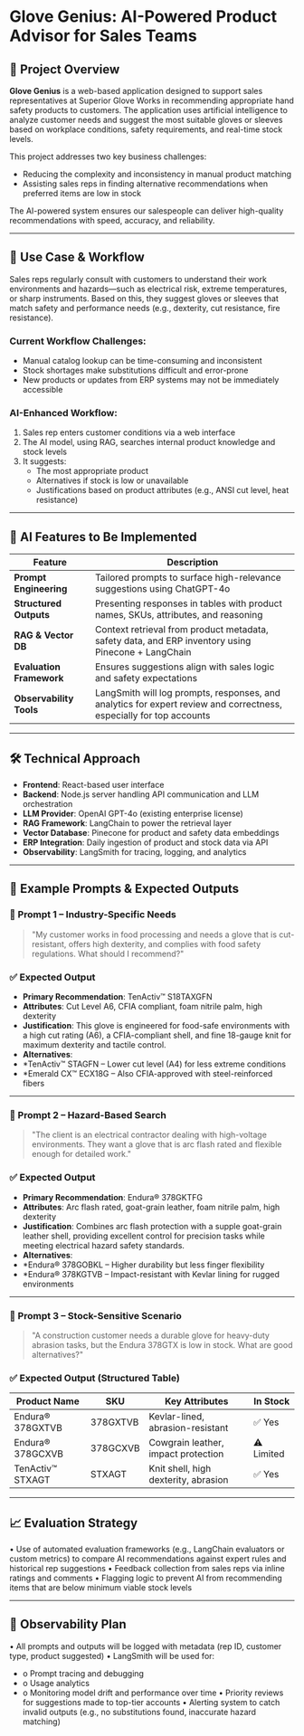 # Glove Genius: AI-Powered Product Advisor for Sales Teams

## 📘 Project Overview

**Glove Genius** is a web-based application designed to support sales representatives at Superior Glove Works in recommending appropriate hand safety products to customers. The application uses artificial intelligence to analyze customer needs and suggest the most suitable gloves or sleeves based on workplace conditions, safety requirements, and real-time stock levels.

This project addresses two key business challenges:
- Reducing the complexity and inconsistency in manual product matching
- Assisting sales reps in finding alternative recommendations when preferred items are low in stock

The AI-powered system ensures our salespeople can deliver high-quality recommendations with speed, accuracy, and reliability.

---

## 🧩 Use Case & Workflow

Sales reps regularly consult with customers to understand their work environments and hazards—such as electrical risk, extreme temperatures, or sharp instruments. Based on this, they suggest gloves or sleeves that match safety and performance needs (e.g., dexterity, cut resistance, fire resistance).

### Current Workflow Challenges:
- Manual catalog lookup can be time-consuming and inconsistent
- Stock shortages make substitutions difficult and error-prone
- New products or updates from ERP systems may not be immediately accessible

### AI-Enhanced Workflow:
1. Sales rep enters customer conditions via a web interface
2. The AI model, using RAG, searches internal product knowledge and stock levels
3. It suggests:
   - The most appropriate product
   - Alternatives if stock is low or unavailable
   - Justifications based on product attributes (e.g., ANSI cut level, heat resistance)

---

## 🤖 AI Features to Be Implemented

| Feature                    | Description                                                                 |
|---------------------------|-----------------------------------------------------------------------------|
| **Prompt Engineering**     | Tailored prompts to surface high-relevance suggestions using ChatGPT-4o     |
| **Structured Outputs**     | Presenting responses in tables with product names, SKUs, attributes, and reasoning |
| **RAG & Vector DB**        | Context retrieval from product metadata, safety data, and ERP inventory using Pinecone + LangChain |
| **Evaluation Framework**   | Ensures suggestions align with sales logic and safety expectations          |
| **Observability Tools**    | LangSmith will log prompts, responses, and analytics for expert review and correctness, especially for top accounts |

---

## 🛠 Technical Approach

- **Frontend**: React-based user interface
- **Backend**: Node.js server handling API communication and LLM orchestration
- **LLM Provider**: OpenAI GPT-4o (existing enterprise license)
- **RAG Framework**: LangChain to power the retrieval layer
- **Vector Database**: Pinecone for product and safety data embeddings
- **ERP Integration**: Daily ingestion of product and stock data via API
- **Observability**: LangSmith for tracing, logging, and analytics

---

## 💬 Example Prompts & Expected Outputs

### 🔹 Prompt 1 – Industry-Specific Needs
> "My customer works in food processing and needs a glove that is cut-resistant, offers high dexterity, and complies with food safety regulations. What should I recommend?"

### ✅ Expected Output
- **Primary Recommendation**: TenActiv™ S18TAXGFN
- **Attributes**: Cut Level A6, CFIA compliant, foam nitrile palm, high dexterity
- **Justification**: This glove is engineered for food-safe environments with a high cut rating (A6), a CFIA-compliant shell, and fine 18-gauge knit for maximum dexterity and tactile control.
- **Alternatives**: 
-    *TenActiv™ STAGFN – Lower cut level (A4) for less extreme conditions
-    *Emerald CX™ ECX18G – Also CFIA-approved with steel-reinforced fibers

---

### 🔹 Prompt 2 – Hazard-Based Search
> "The client is an electrical contractor dealing with high-voltage environments. They want a glove that is arc flash rated and flexible enough for detailed work."

### ✅ Expected Output
- **Primary Recommendation**: Endura® 378GKTFG
- **Attributes**: Arc flash rated, goat-grain leather, foam nitrile palm, high dexterity
- **Justification**: Combines arc flash protection with a supple goat-grain leather shell, providing excellent control for precision tasks while meeting electrical hazard safety standards.
- **Alternatives**:
-    *Endura® 378GOBKL – Higher durability but less finger flexibility
-    *Endura® 378KGTVB – Impact-resistant with Kevlar lining for rugged environments

---

### 🔹 Prompt 3 – Stock-Sensitive Scenario
> "A construction customer needs a durable glove for heavy-duty abrasion tasks, but the Endura 378GTX is low in stock. What are good alternatives?"

### ✅ Expected Output (Structured Table)

| Product Name      | SKU       | Key Attributes                        | In Stock |
|------------------|-----------|----------------------------------------|----------|
| Endura® 378GXTVB | 378GXTVB  | Kevlar-lined, abrasion-resistant       | ✅ Yes   |
| Endura® 378GCXVB | 378GCXVB  | Cowgrain leather, impact protection    | ⚠️ Limited |
| TenActiv™ STXAGT | STXAGT    | Knit shell, high dexterity, abrasion   | ✅ Yes   |

---

## 📈 Evaluation Strategy
•	Use of automated evaluation frameworks (e.g., LangChain evaluators or custom metrics) to compare AI recommendations against expert rules and historical rep suggestions
•	Feedback collection from sales reps via inline ratings and comments
•	Flagging logic to prevent AI from recommending items that are below minimum viable stock levels

---

## 🔎 Observability Plan
•	All prompts and outputs will be logged with metadata (rep ID, customer type, product suggested)
•	LangSmith will be used for:
-  o	Prompt tracing and debugging
-  o	Usage analytics
-  o	Monitoring model drift and performance over time
•	Priority reviews for suggestions made to top-tier accounts
•	Alerting system to catch invalid outputs (e.g., no substitutions found, inaccurate hazard matching)

